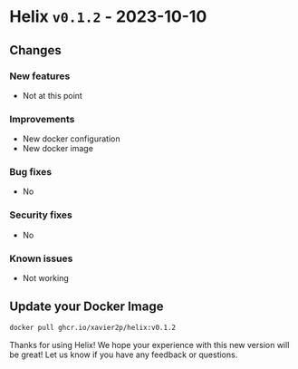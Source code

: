 # Helix `v0.1.2` - 2023-10-10

## Changes

### New features

+ Not at this point

### Improvements

+ New docker configuration
+ New docker image

### Bug fixes

+ No

### Security fixes

+ No

### Known issues

+ Not working

## Update your Docker Image

```bash
docker pull ghcr.io/xavier2p/helix:v0.1.2
```

Thanks for using Helix!
We hope your experience with this new version will be great!
Let us know if you have any feedback or questions.
